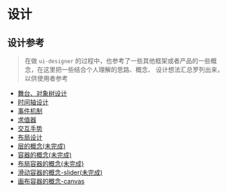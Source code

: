 # 设计

## 设计参考

> 在做 `ui-designer` 的过程中，也参考了一些其他框架或者产品的一些概念，在这里把一些结合个人理解的思路、概念、
设计想法汇总罗列出来，以供使用者参考

- [舞台、对象树设计](./ref/object-tree.md)
- [时间轴设计](./ref/time-axis.md)
- [事件机制](./ref/event.md)
- [求值器](./ref/evaluator.md)
- [交互手势](./ref/gesture.md)
- [布局设计](./ref/layout.md)
- [层的概念(未完成)](./ref/layer.md)
- [容器的概念(未完成)](./ref/container.md)
- [布局容器的概念(未完成)](./ref/layout-container.md)
- [滑动容器的概念-slider(未完成)](./ref/slider-container.md)
- [画布容器的概念-canvas](./ref/canvas-container.md)